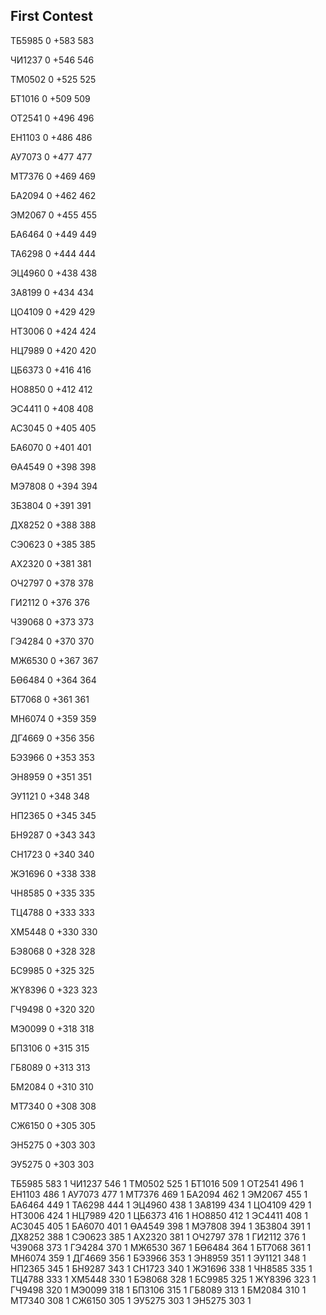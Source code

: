 ## First Contest
ТБ5985            0      +583  583

ЧИ1237            0      +546  546

ТМ0502            0      +525  525

БТ1016            0      +509  509

ОТ2541            0      +496  496

ЕН1103            0      +486  486

АУ7073            0      +477  477

МТ7376            0      +469  469

БА2094            0      +462  462

ЭМ2067            0      +455  455

БА6464            0      +449  449

ТА6298            0      +444  444

ЭЦ4960            0      +438  438

ЗА8199            0      +434  434

ЦО4109            0      +429  429

НТ3006            0      +424  424

НЦ7989            0      +420  420

ЦБ6373            0      +416  416

НО8850            0      +412  412

ЭС4411            0      +408  408

АС3045            0      +405  405

БА6070            0      +401  401

ӨА4549            0      +398  398

МЭ7808            0      +394  394

ЗБ3804            0      +391  391

ДХ8252            0      +388  388

СЭ0623            0      +385  385

АХ2320            0      +381  381

ОЧ2797            0      +378  378

ГИ2112            0      +376  376

ЧЗ9068            0      +373  373

ГЭ4284            0      +370  370

МЖ6530            0      +367  367

БӨ6484            0      +364  364

БТ7068            0      +361  361

МН6074            0      +359  359

ДГ4669            0      +356  356

БЭ3966            0      +353  353

ЭН8959            0      +351  351

ЭУ1121            0      +348  348

НП2365            0      +345  345

БН9287            0      +343  343

СН1723            0      +340  340

ЖЭ1696            0      +338  338

ЧН8585            0      +335  335

ТЦ4788            0      +333  333

ХМ5448            0      +330  330

БЭ8068            0      +328  328

БС9985            0      +325  325

ЖҮ8396            0      +323  323

ГЧ9498            0      +320  320

МЭ0099            0      +318  318

БП3106            0      +315  315

ГБ8089            0      +313  313

БМ2084            0      +310  310

МТ7340            0      +308  308

СЖ6150            0      +305  305

ЭН5275            0      +303  303

ЭУ5275            0      +303  303

ТБ5985 583 1
ЧИ1237 546 1
ТМ0502 525 1
БТ1016 509 1
ОТ2541 496 1
ЕН1103 486 1
АУ7073 477 1
МТ7376 469 1
БА2094 462 1
ЭМ2067 455 1
БА6464 449 1
ТА6298 444 1
ЭЦ4960 438 1
ЗА8199 434 1
ЦО4109 429 1
НТ3006 424 1
НЦ7989 420 1
ЦБ6373 416 1
НО8850 412 1
ЭС4411 408 1
АС3045 405 1
БА6070 401 1
ӨА4549 398 1
МЭ7808 394 1
ЗБ3804 391 1
ДХ8252 388 1
СЭ0623 385 1
АХ2320 381 1
ОЧ2797 378 1
ГИ2112 376 1
ЧЗ9068 373 1
ГЭ4284 370 1
МЖ6530 367 1
БӨ6484 364 1
БТ7068 361 1
МН6074 359 1
ДГ4669 356 1
БЭ3966 353 1
ЭН8959 351 1
ЭУ1121 348 1
НП2365 345 1
БН9287 343 1
СН1723 340 1
ЖЭ1696 338 1
ЧН8585 335 1
ТЦ4788 333 1
ХМ5448 330 1
БЭ8068 328 1
БС9985 325 1
ЖҮ8396 323 1
ГЧ9498 320 1
МЭ0099 318 1
БП3106 315 1
ГБ8089 313 1
БМ2084 310 1
МТ7340 308 1
СЖ6150 305 1
ЭУ5275 303 1
ЭН5275 303 1
